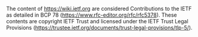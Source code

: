 The content of https://wiki.ietf.org are considered Contributions to the IETF as detailed in BCP 78 (https://www.rfc-editor.org/rfc/rfc5378).  These contents are copyright IETF Trust and licensed under the IETF Trust Legal Provisions (https://trustee.ietf.org/documents/trust-legal-provisions/tlp-5/).
